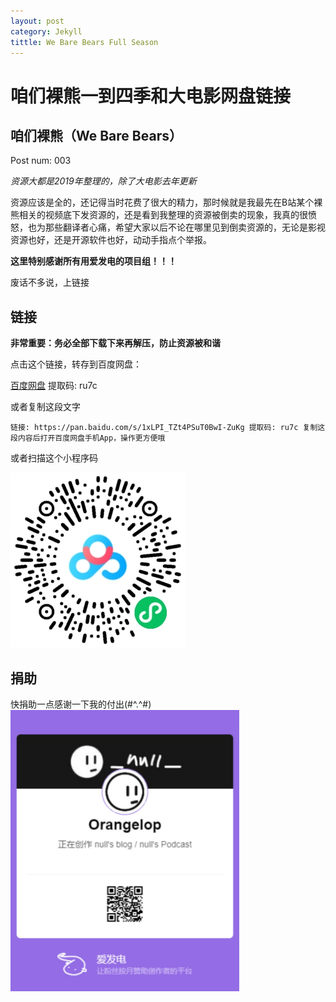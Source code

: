 ```yaml
---
layout: post
category: Jekyll
tittle: We Bare Bears Full Season
---
```


# 咱们裸熊一到四季和大电影网盘链接

## 咱们裸熊（We Bare Bears）

Post num: 003

*资源大都是2019年整理的，除了大电影去年更新*  

资源应该是全的，还记得当时花费了很大的精力，那时候就是我最先在B站某个裸熊相关的视频底下发资源的，还是看到我整理的资源被倒卖的现象，我真的很愤怒，也为那些翻译者心痛，希望大家以后不论在哪里见到倒卖资源的，无论是影视资源也好，还是开源软件也好，动动手指点个举报。

**这里特别感谢所有用爱发电的项目组！！！**

废话不多说，上链接  

## 链接

**非常重要：务必全部下载下来再解压，防止资源被和谐**  

点击这个链接，转存到百度网盘：

[百度网盘](https://pan.baidu.com/s/1xLPI_TZt4PSuT0BwI-ZuKg)  提取码: ru7c 

或者复制这段文字

`链接: https://pan.baidu.com/s/1xLPI_TZt4PSuT0BwI-ZuKg 提取码: ru7c 复制这段内容后打开百度网盘手机App，操作更方便哦`  

或者扫描这个小程序码  

![qrcode](./assets/qrcode-wbb.png)

## 捐助

快捐助一点感谢一下我的付出(#^.^#)  
<img src="././assets/afdian-Orangelop.png" height="450px" weight="450px" />